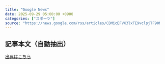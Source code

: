 ```yaml
---
title: "Google News"
date: 2025-09-29 05:00:00 +0900
categories: ["スポーツ"]
source: "https://news.google.com/rss/articles/CBMicEFVX3lxTE9vclpjTF90MTNmd09SRERHeE1BTzBLWkdVY1ZnaEhkYzNZM1Qxb2RFNl8wSUhET2U0ZkFHODhqTXJTalNlTHlUV0lVV3ZVejM2MnV1eTFuVmpwRXNiUXgzRlR4MUNaTUZ3bVNqdTRFNkjSAXhBVV95cUxOU2puWVc2aFI0aUJ5dmM5T285Qkh6akF5M2FzMTE4RnlsdVBmWGlFSFRzdHNXd2RTQlJoVlN5Q3Fub18xdjZrdXBVN09kVFRJUTI5U2VLT082TV8tcHlwZnZ4MHRoV3ZQcTR6UU5UaHJzdFVqb3h3Z0M?oc=5"
---
```


## 記事本文（自動抽出）
<body class="y0K44d EA71Tc" id="readabilityBody"></body>

[出典はこちら](https://news.google.com/rss/articles/CBMicEFVX3lxTE9vclpjTF90MTNmd09SRERHeE1BTzBLWkdVY1ZnaEhkYzNZM1Qxb2RFNl8wSUhET2U0ZkFHODhqTXJTalNlTHlUV0lVV3ZVejM2MnV1eTFuVmpwRXNiUXgzRlR4MUNaTUZ3bVNqdTRFNkjSAXhBVV95cUxOU2puWVc2aFI0aUJ5dmM5T285Qkh6akF5M2FzMTE4RnlsdVBmWGlFSFRzdHNXd2RTQlJoVlN5Q3Fub18xdjZrdXBVN09kVFRJUTI5U2VLT082TV8tcHlwZnZ4MHRoV3ZQcTR6UU5UaHJzdFVqb3h3Z0M?oc=5)
